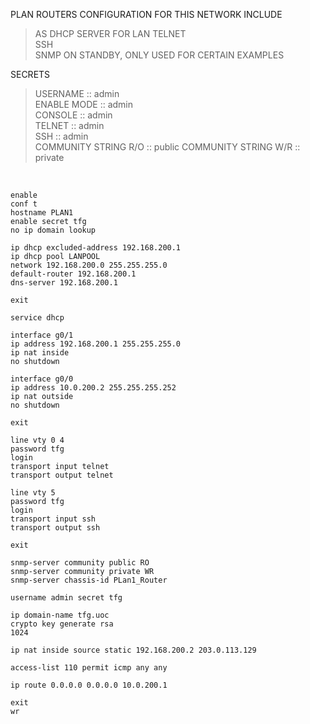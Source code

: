 PLAN ROUTERS CONFIGURATION FOR THIS NETWORK INCLUDE  

>AS DHCP SERVER FOR LAN
>TELNET  
>SSH  
>SNMP
>ON STANDBY, ONLY USED FOR CERTAIN EXAMPLES
  
SECRETS  

>USERNAME    :: admin  
>ENABLE MODE :: admin  
>CONSOLE     :: admin  
>TELNET      :: admin  
>SSH         :: admin  
>COMMUNITY STRING R/O :: public
>COMMUNITY STRING W/R :: private

&nbsp;  
  
```
enable
conf t
hostname PLAN1
enable secret tfg
no ip domain lookup

ip dhcp excluded-address 192.168.200.1
ip dhcp pool LANPOOL
network 192.168.200.0 255.255.255.0
default-router 192.168.200.1
dns-server 192.168.200.1

exit

service dhcp

interface g0/1
ip address 192.168.200.1 255.255.255.0
ip nat inside
no shutdown

interface g0/0
ip address 10.0.200.2 255.255.255.252
ip nat outside
no shutdown

exit

line vty 0 4
password tfg
login
transport input telnet
transport output telnet

line vty 5
password tfg
login
transport input ssh
transport output ssh

exit

snmp-server community public RO
snmp-server community private WR
snmp-server chassis-id PLan1_Router

username admin secret tfg

ip domain-name tfg.uoc
crypto key generate rsa
1024

ip nat inside source static 192.168.200.2 203.0.113.129

access-list 110 permit icmp any any

ip route 0.0.0.0 0.0.0.0 10.0.200.1

exit
wr
```
